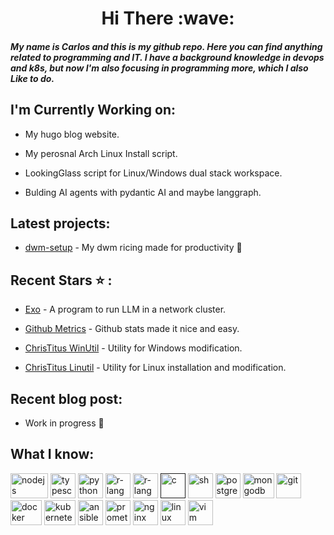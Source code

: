 <center> <h1> Hi There :wave: </h1> </center>

##### My name is Carlos and this is my github repo. Here you can find anything related to programming and IT. I have a background knowledge in devops and k8s, but now I'm also focusing in programming more, which I also Like to do.

## I'm Currently Working on:

- My hugo blog website.

- My perosnal Arch Linux Install script.

- LookingGlass script for Linux/Windows dual stack workspace.

- Bulding AI agents with pydantic AI and maybe langgraph.

## Latest projects:

- [dwm-setup](https://github.com/CarlosR759/dwm-rice) - My dwm ricing made for productivity :hammer:


## Recent Stars :star: :

- [Exo](https://github.com/exo-explore/exo?tab=readme-ov-file) - A program to run LLM in a network cluster.

- [Github Metrics](https://github.com/lowlighter/metrics?tab=readme-ov-file) - Github stats made it nice and easy.

- [ChrisTitus WinUtil](https://github.com/ChrisTitusTech/winutil) -  Utility for Windows modification.

- [ChrisTitus Linutil](https://github.com/ChrisTitusTech/linutil) - Utility for Linux installation and modification.



## Recent blog post:

- Work in progress :wrench:

## What I know: 
<a href="https://nodejs.org/"><img alt="nodejs" src="https://upload.wikimedia.org/wikipedia/commons/d/d9/Node.js_logo.svg" width="60" height="40"></a>
<a href="https://www.typescriptlang.org/"><img alt="typescript" src="https://upload.wikimedia.org/wikipedia/commons/4/4c/Typescript_logo_2020.svg" width="40" height="40"></a>
<a href="https://www.python.org/"><img alt="python" src="https://upload.wikimedia.org/wikipedia/commons/c/c3/Python-logo-notext.svg" width="40" height="40"></a>
<a href="https://www.r-project.org/"><img alt="r-language" src="https://upload.wikimedia.org/wikipedia/commons/1/1b/R_logo.svg" width="40" height="40"></a>
<a href="https://www.latex-project.org/"><img alt="r-language" src="https://upload.wikimedia.org/wikipedia/commons/9/92/LaTeX_logo.svg" width="40" height="40"></a>
<a href=""><img alt="c" src="https://upload.wikimedia.org/wikipedia/commons/1/18/C_Programming_Language.svg" width="40" height="40"></a>
<a href="https://www.gnu.org/software/bash/"><img alt="sh" src="https://upload.wikimedia.org/wikipedia/commons/4/4b/Bash_Logo_Colored.svg" width="40" height="40"></a>
<a href="https://www.postgresql.org/"><img alt="postgresql" src="https://upload.wikimedia.org/wikipedia/commons/2/29/Postgresql_elephant.svg" width="40" height="40"></a>
<a href="https://www.mongodb.com/"><img alt="mongodb" src="https://upload.wikimedia.org/wikipedia/commons/9/93/MongoDB_Logo.svg" width="50" height="40"></a>
<a href="https://git-scm.com/"><img alt="git" src="https://upload.wikimedia.org/wikipedia/commons/3/3f/Git_icon.svg" width="40" height="40"></a>
<a href="https://www.docker.com/"><img alt="docker" src="https://upload.wikimedia.org/wikipedia/en/f/f4/Docker_logo.svg" width="50" height="40"></a>
<a href="https://kubernetes.io"><img alt="kubernetes" src="https://upload.wikimedia.org/wikipedia/commons/3/39/Kubernetes_logo_without_workmark.svg" width="50" height="40"></a>
<a href="https://www.docs.ansible.com/"><img alt="ansible" src="https://upload.wikimedia.org/wikipedia/commons/2/24/Ansible_logo.svg" width="40" height="40"></a>
<a href="https://prometheus.io/"><img alt="prometheus" src="https://upload.wikimedia.org/wikipedia/commons/3/38/Prometheus_software_logo.svg" width="40" height="40"></a>
<a href="https://www.nginx.com/"><img alt="nginx" src="https://upload.wikimedia.org/wikipedia/commons/c/c5/Nginx_logo.svg" width="40" height="40"></a>
<a href="https://www.kernel.org/"><img alt="linux" src="https://upload.wikimedia.org/wikipedia/commons/3/35/Tux.svg" width="40" height="40"></a>
<a href="https://www.vim.org/"><img alt="vim" src="https://upload.wikimedia.org/wikipedia/commons/9/9f/Vimlogo.svg" width="40" height="40"></a>
